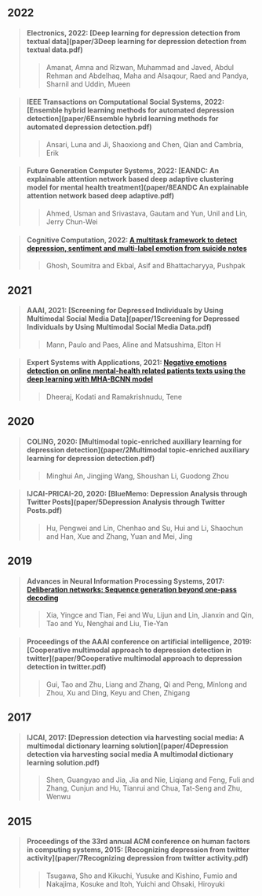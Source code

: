 ## 2022

> #### Electronics, 2022: [Deep learning for depression detection from textual data](paper/3Deep learning for depression detection from textual data.pdf)
>
>> Amanat, Amna and Rizwan, Muhammad and Javed, Abdul Rehman and Abdelhaq, Maha and Alsaqour, Raed and Pandya, Sharnil and Uddin, Mueen
>>

> #### IEEE Transactions on Computational Social Systems, 2022: [Ensemble hybrid learning methods for automated depression detection](paper/6Ensemble hybrid learning methods for automated depression detection.pdf)
>
>> Ansari, Luna and Ji, Shaoxiong and Chen, Qian and Cambria, Erik
>>

> #### Future Generation Computer Systems, 2022: [EANDC: An explainable attention network based deep adaptive clustering model for mental health treatment](paper/8EANDC An explainable attention network based deep adaptive.pdf)
>
>> Ahmed, Usman and Srivastava, Gautam and Yun, Unil and Lin, Jerry Chun-Wei
>>

> #### Cognitive Computation, 2022: [A multitask framework to detect depression, sentiment and multi-label emotion from suicide notes](https://link.springer.com/article/10.1007/s12559-021-09828-7)
>
>> Ghosh, Soumitra and Ekbal, Asif and Bhattacharyya, Pushpak
>>

## 2021

> #### AAAI, 2021: [Screening for Depressed Individuals by Using Multimodal Social Media Data](paper/1Screening for Depressed Individuals by Using Multimodal Social Media Data.pdf)
>
>> Mann, Paulo and Paes, Aline and Matsushima, Elton H
>>

> #### Expert Systems with Applications, 2021: [Negative emotions detection on online mental-health related patients texts using the deep learning with MHA-BCNN model](https://www.sciencedirect.com/science/article/abs/pii/S0957417421006977)
>
>> Dheeraj, Kodati and Ramakrishnudu, Tene
>>

## 2020

> #### COLING, 2020: [Multimodal topic-enriched auxiliary learning for depression detection](paper/2Multimodal topic-enriched auxiliary learning for depression detection.pdf)
>
>> Minghui An, Jingjing Wang, Shoushan Li, Guodong Zhou
>>

> #### IJCAI-PRICAI-20, 2020: [BlueMemo: Depression Analysis through Twitter Posts](paper/5Depression Analysis through Twitter Posts.pdf)
>
>> Hu, Pengwei and Lin, Chenhao and Su, Hui and Li, Shaochun and Han, Xue and Zhang, Yuan and Mei, Jing
>>

## 2019

> #### Advances in Neural Information Processing Systems, 2017: [Deliberation networks: Sequence generation beyond one-pass decoding](paper/7deliberation-networks-sequence-generation-beyond-one-pass-decoding.pdf)
>
>> Xia, Yingce and Tian, Fei and Wu, Lijun and Lin, Jianxin and Qin, Tao and Yu, Nenghai and Liu, Tie-Yan
>>

> #### Proceedings of the AAAI conference on artificial intelligence, 2019: [Cooperative multimodal approach to depression detection in twitter](paper/9Cooperative multimodal approach to depression detection in twitter.pdf)
>
>> Gui, Tao and Zhu, Liang and Zhang, Qi and Peng, Minlong and Zhou, Xu and Ding, Keyu and Chen, Zhigang
>>

## 2017

> #### IJCAI, 2017: [Depression detection via harvesting social media: A multimodal dictionary learning solution](paper/4Depression detection via harvesting social media A multimodal dictionary learning solution.pdf)
>
>> Shen, Guangyao and Jia, Jia and Nie, Liqiang and Feng, Fuli and Zhang, Cunjun and Hu, Tianrui and Chua, Tat-Seng and Zhu, Wenwu
>>

## 2015

> #### Proceedings of the 33rd annual ACM conference on human factors in computing systems, 2015: [Recognizing depression from twitter activity](paper/7Recognizing depression from twitter activity.pdf)
>
>> Tsugawa, Sho and Kikuchi, Yusuke and Kishino, Fumio and Nakajima, Kosuke and Itoh, Yuichi and Ohsaki, Hiroyuki
>>
